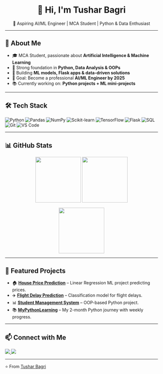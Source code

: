 <h1 align="center">👋 Hi, I'm Tushar Bagri</h1>

<p align="center">
🚀 Aspiring AI/ML Engineer | MCA Student | Python & Data Enthusiast  
</p>

---

## 🌟 About Me  
- 🎓 MCA Student, passionate about **Artificial Intelligence & Machine Learning**  
- 🐍 Strong foundation in **Python, Data Analysis & OOPs**  
- 🧩 Building **ML models, Flask apps & data-driven solutions**  
- 🎯 Goal: Become a professional **AI/ML Engineer by 2025**  
- 📚 Currently working on: **Python projects + ML mini-projects**  

---

## 🛠 Tech Stack
![Python](https://img.shields.io/badge/Python-3776AB?logo=python&logoColor=white)
![Pandas](https://img.shields.io/badge/Pandas-150458?logo=pandas&logoColor=white)
![NumPy](https://img.shields.io/badge/NumPy-013243?logo=numpy&logoColor=white)
![Scikit-learn](https://img.shields.io/badge/ScikitLearn-F7931E?logo=scikit-learn&logoColor=white)
![TensorFlow](https://img.shields.io/badge/TensorFlow-FF6F00?logo=tensorflow&logoColor=white)
![Flask](https://img.shields.io/badge/Flask-000000?logo=flask&logoColor=white)
![SQL](https://img.shields.io/badge/SQL-4479A1?logo=mysql&logoColor=white)
![Git](https://img.shields.io/badge/Git-F05032?logo=git&logoColor=white)
![VS Code](https://img.shields.io/badge/VSCode-007ACC?logo=visual-studio-code&logoColor=white)

---

## 📊 GitHub Stats
<p align="center">
  <img src="https://github-readme-stats.vercel.app/api?username=bagritushar&show_icons=true&theme=radical" height="150" />
  <img src="https://github-readme-streak-stats.herokuapp.com/?user=bagritushar&theme=radical" height="150" />
</p>

<p align="center">
  <img src="https://github-readme-stats.vercel.app/api/top-langs/?username=bagritushar&layout=compact&theme=radical" height="150" />
</p>

---

## 🚀 Featured Projects
- 🏠 [**House Price Prediction**](#) – Linear Regression ML project predicting prices.  
- ✈️ [**Flight Delay Prediction**](#) – Classification model for flight delays.  
- 📊 [**Student Management System**](#) – OOP-based Python project.  
- 📚 [**MyPythonLearning**](https://github.com/bagritushar/MyPythonLearning) – My 2-month Python journey with weekly progress.  

---

## 📫 Connect with Me
<p align="left">
<a href="https://linkedin.com/in/YOUR-LINKEDIN" target="blank">
  <img src="https://img.shields.io/badge/LinkedIn-0A66C2?logo=linkedin&logoColor=white" />
</a>
<a href="mailto:YOUR-EMAIL@gmail.com" target="blank">
  <img src="https://img.shields.io/badge/Email-D14836?logo=gmail&logoColor=white" />
</a>
</p>

---

⭐️ From [Tushar Bagri](https://github.com/bagritushar)

